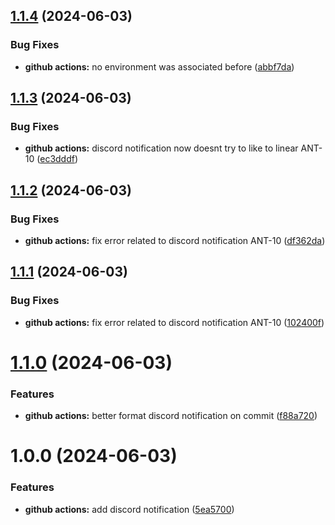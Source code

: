 ## [1.1.4](https://github.com/antoniobfm/increment-git-tag/compare/v1.1.3...v1.1.4) (2024-06-03)


### Bug Fixes

* **github actions:** no environment was associated before ([abbf7da](https://github.com/antoniobfm/increment-git-tag/commit/abbf7da845fdfbfa78542650998989ad3e6203cb))

## [1.1.3](https://github.com/antoniobfm/increment-git-tag/compare/v1.1.2...v1.1.3) (2024-06-03)


### Bug Fixes

* **github actions:** discord notification now doesnt try to like to linear ANT-10 ([ec3dddf](https://github.com/antoniobfm/increment-git-tag/commit/ec3dddfbf8f1a394723b30fe48565b13b971cd7f))

## [1.1.2](https://github.com/antoniobfm/increment-git-tag/compare/v1.1.1...v1.1.2) (2024-06-03)


### Bug Fixes

* **github actions:** fix error related to discord notification ANT-10 ([df362da](https://github.com/antoniobfm/increment-git-tag/commit/df362dadd4f959a766d1fb797b7a8bece5cad8f0))

## [1.1.1](https://github.com/antoniobfm/increment-git-tag/compare/v1.1.0...v1.1.1) (2024-06-03)


### Bug Fixes

* **github actions:** fix error related to discord notification ANT-10 ([102400f](https://github.com/antoniobfm/increment-git-tag/commit/102400fa05223b979c9a4082712a01d1d9c364ae))

# [1.1.0](https://github.com/antoniobfm/increment-git-tag/compare/v1.0.0...v1.1.0) (2024-06-03)


### Features

* **github actions:** better format discord notification on commit ([f88a720](https://github.com/antoniobfm/increment-git-tag/commit/f88a7203e5da6f85cb6888b00fe9ea6ffcf3524a))

# 1.0.0 (2024-06-03)


### Features

* **github actions:** add discord notification ([5ea5700](https://github.com/antoniobfm/increment-git-tag/commit/5ea570003e69e09312a39947220c26b65054dd20))

